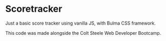 # Scoretracker
Just a basic score tracker using vanilla JS, with Bulma CSS framework.

This code was made alongside the Colt Steele Web Developer Bootcamp.
